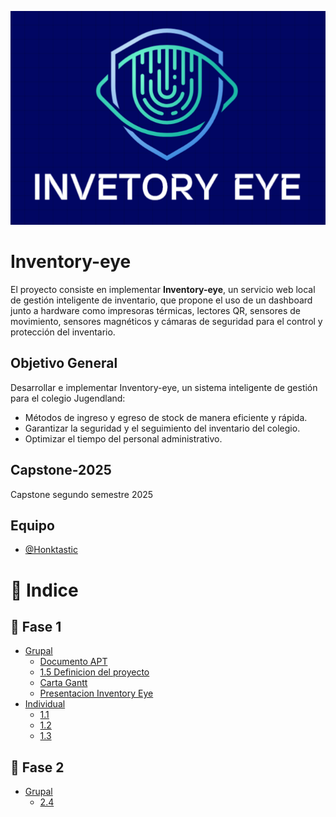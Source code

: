 <p align="center">
  <img src="https://github.com/Honktastic/capstone-2025-2/blob/main/assets/firefox_GZ3CjHk043.png" />
</p>

# Inventory-eye

El proyecto consiste en implementar **Inventory-eye**, un servicio web local de gestión inteligente de inventario, que propone el uso de un dashboard junto a hardware como impresoras térmicas, lectores QR, sensores de movimiento, sensores magnéticos y cámaras de seguridad para el control y protección del inventario.

## Objetivo General
Desarrollar e implementar Inventory-eye, un sistema inteligente de gestión para el colegio Jugendland:
+ Métodos de ingreso y egreso de stock de manera eficiente y rápida.  
+ Garantizar la seguridad y el seguimiento del inventario del colegio.  
+ Optimizar el tiempo del personal administrativo.  

## Capstone-2025
Capstone segundo semestre 2025  

## Equipo
- [@Honktastic](https://github.com/Honktastic)


# 📑 Indice

## 📂 Fase 1
- [Grupal](./Fase-1/documentacion-grupal/)
  - [Documento APT](./Fase-1/documentacion-grupal/Informe_apt_1_espanol_inventory_eye.docx)
  - [1.5 Definicion del proyecto](./Fase-1/documentacion-grupal/1.5_GuiaEstudiante_Fase1_Definicion_Proyecto_inventory_eye.docx)
  - [Carta Gantt](./Fase-1/documentacion-grupal/carta_gantt_v1_inventory_eye.xlsx)
  - [Presentacion Inventory Eye](./Fase-1/documentacion-grupal/inventory_eye.pptx)
- [Individual](./Fase-1/documentacion-individual/)
  - [1.1](./Fase-1/documentacion-individual/1.1_APT122_AutoevaluacionCompetenciasFase1.docx)
  - [1.2](./Fase-1/documentacion-individual/1.2_APT122_DiarioReflexionFase1_pvl.pdf)
  - [1.3](./Fase-1/documentacion-individual/1.3_APT122_AutoevaluaciónFase1_pvl.docx)
## 📂 Fase 2
- [Grupal](./fase-2/documentos-grupales/)
  - [2.4](./fase-2/documentos-grupales/2.4_GuiaEstudiante_Fase2_DesarrolloProyectoAPT_inventory_eye.docx)

